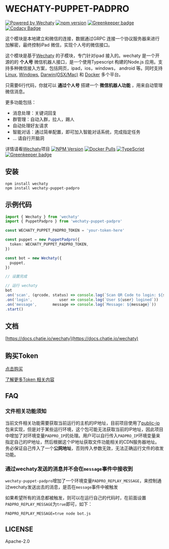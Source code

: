 # WECHATY-PUPPET-PADPRO

[![Powered by Wechaty](https://img.shields.io/badge/Powered%20By-Wechaty-blue.svg)](https://github.com/chatie/wechaty)
[![npm version](https://badge.fury.io/js/wechaty-puppet-padpro.svg)](https://badge.fury.io/js/wechaty-puppet-padpro)
[![Greenkeeper badge](https://badges.greenkeeper.io/botorange/wechaty-puppet-padpro.svg)](https://greenkeeper.io/)
[![Codacy Badge](https://api.codacy.com/project/badge/Grade/cb818825ff8146bab6a040febb5bd3c3)](https://app.codacy.com/app/windmemory/wechaty-puppet-padpro?utm_source=github.com&utm_medium=referral&utm_content=botorange/wechaty-puppet-padpro&utm_campaign=Badge_Grade_Settings)

这个模块是本地建立和微信的连接，数据通过GRPC 连接一个协议服务器来进行加解密，最终控制iPad 微信，实现个人号的微信接口。

这个模块是基于[Wechaty](https://github.com/Chatie/wechaty/) 的子模块，专门针对ipad 接入的。wechaty 是一个开源的的 **个人号** 微信机器人接口，是一个使用Typescript 构建的Node.js 应用。支持多种微信接入方案，包括网页，ipad，ios，windows， android 等。同时支持[Linux](https://travis-ci.com/chatie/wechaty), [Windows](https://ci.appveyor.com/project/chatie/wechaty), [Darwin\(OSX/Mac\)](https://travis-ci.com/chatie/wechaty) 和 [Docker](https://app.shippable.com/github/Chatie/wechaty) 多个平台。

只需要6行代码，你就可以 **通过个人号** 搭建一个 **微信机器人功能** ，用来自动管理微信消息。

更多功能包括：

* 消息处理：关键词回复
* 群管理：自动入群，拉人，踢人
* 自动处理好友请求
* 智能对话：通过简单配置，即可加入智能对话系统，完成指定任务
* ... 请自行开脑洞

详情请看[Wechaty](https://github.com/chatie/wechaty)项目 [![NPM Version](https://badge.fury.io/js/wechaty.svg)](https://badge.fury.io/js/wechaty) [![Docker Pulls](https://img.shields.io/docker/pulls/zixia/wechaty.svg?maxAge=2592000)](https://hub.docker.com/r/zixia/wechaty/) [![TypeScript](https://img.shields.io/badge/<%2F>-TypeScript-blue.svg)](https://www.typescriptlang.org/) [![Greenkeeper badge](https://badges.greenkeeper.io/Chatie/wechaty.svg)](https://greenkeeper.io/)

## 安装

```shell
npm install wechaty
npm install wechaty-puppet-padpro
```

## 示例代码

```ts
import { Wechaty } from 'wechaty'
import { PuppetPadpro } from 'wechaty-puppet-padpro'

const WECHATY_PUPPET_PADPRO_TOKEN = 'your-token-here'

const puppet = new PuppetPadpro({
  token: WECHATY_PUPPET_PADPRO_TOKEN,
})

const bot = new Wechaty({
  puppet,
})

// 设置完成

// 运行 wechaty
bot
.on('scan', (qrcode, status) => console.log(`Scan QR Code to login: ${status}\nhttps://api.qrserver.com/v1/create-qr-code/?data=${encodeURIComponent(qrcode)}`))
.on('login',            user => console.log(`User ${user} logined`))
.on('message',       message => console.log(`Message: ${message}`))
.start()
```

## 文档

[https://docs.chatie.io/wechaty](https://docs.chatie.io/wechaty)

## 购买Token

[点击购买](https://token.juzi.bot/info)

[了解更多Token 相关内容](https://github.com/lijiarui/wechaty-puppet-padchat/wiki/%E8%B4%AD%E4%B9%B0token)

## FAQ

### 文件相关功能须知

当前文件相关功能需要获取当前运行的主机的IP地址，目前项目使用了[public-ip](https://www.npmjs.com/package/public-ip)包来实现，但是对于某些运行环境，这个包可能无法获取当前的IP地址，因此项目中增加了对环境变量`PADPRO_IP`的处理。用户可以自行传入`PADPRO_IP`环境变量来指定自己的IP地址，然后根据这个IP地址获取文件功能相关的CDN服务器地址。务必保证自己传入了一个**公网地址**，否则传入参数无效，无法正确运行文件的收发功能。

### 通过wechaty发送的消息并不会在`message`事件中接收到

`wechaty-puppet-padpro`增加了一个环境变量`PADPRO_REPLAY_MESSAGE`，来控制通过wechaty发送出去的消息，是否在`message`事件中被触发

如果希望所有的消息都被触发，则可以在运行自己的代码时，在前面设置`PADPRO_REPLAY_MESSAGE`为`true`即可，如下：

```shell
PADPRO_REPLAY_MESSAGE=true node bot.js
```

## LICENSE

Apache-2.0
